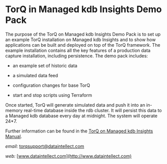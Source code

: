 TorQ in Managed kdb Insights Demo Pack
==============

The purpose of the TorQ on Managed kdb Insights Demo Pack is to set up an example TorQ
installation on Managed kdb Insights and to show how applications can be built and
deployed on top of the TorQ framework. The example installation contains
all the key features of a production data capture installation, including
persistence. The demo pack includes:

-   an example set of historic data

-   a simulated data feed

-   configuration changes for base TorQ

-   start and stop scripts using Terraform

Once started, TorQ will generate simulated data and push it into an
in-memory real-time database inside the rdb cluster. It will persist this
data to a Managed kdb database every day at midnight. The system will operate 24\*7.

Further information can be found in the [TorQ on Managed kdb Insights Manual](https://dataintellecttech.github.io/TorQ-Finspace-Starter-Pack/).

*email:* <torqsupport@dataintellect.com>

*web:* [www.dataintellect.com](http://www.dataintellect.com)